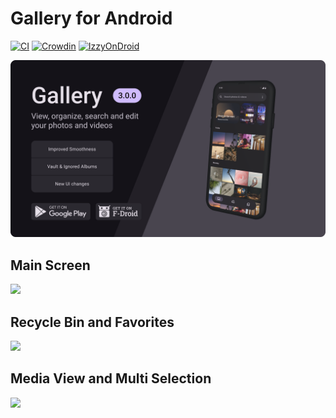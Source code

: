 # Gallery for Android
[![CI](https://github.com/IacobIonut01/Gallery/actions/workflows/androidCompat.yml/badge.svg?branch=v1)](https://github.com/IacobIonut01/Gallery/actions/workflows/androidCompat.yml)
[![Crowdin](https://badges.crowdin.net/gallery-compose/localized.svg)](https://crowdin.com/project/gallery-compose)
[![IzzyOnDroid](https://img.shields.io/endpoint?url=https://apt.izzysoft.de/fdroid/api/v1/shield/com.dot.gallery)](https://apt.izzysoft.de/packages/com.dot.gallery/)

![](./screenshots/preview.png)

## Main Screen
![](./screenshots/preview_mainscreen.png)

## Recycle Bin and Favorites
![](./screenshots/preview_fav_trash.png)

## Media View and Multi Selection
![](./screenshots/preview_mediaview.png)
